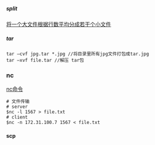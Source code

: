##### split

[将一个大文件根据行数平均分成若干个小文件](http://blog.csdn.net/mxgsgtc/article/details/12048919)

##### tar

```
tar –cvf jpg.tar *.jpg //将目录里所有jpg文件打包成tar.jpg
tar –xvf file.tar //解压 tar包
```

### nc

[nc命令](https://blog.csdn.net/zhangxiao93/article/details/52705642)

```
# 文件传输
# server
$nc -l 1567 > file.txt
# client
$nc -n 172.31.100.7 1567 < file.txt
```

#### scp





